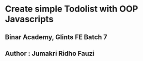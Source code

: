 # Create simple Todolist with OOP Javascripts

## Binar Academy, Glints FE Batch 7

## Author : Jumakri Ridho Fauzi